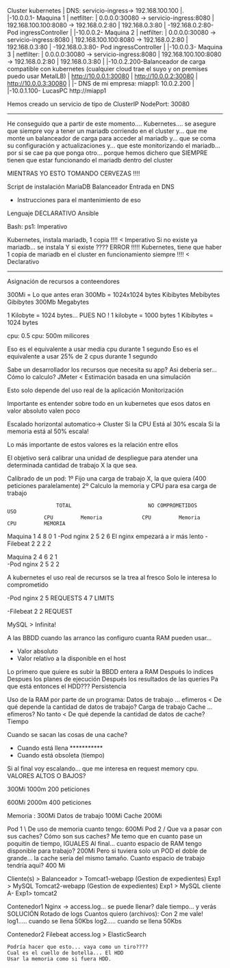 Cluster kubernetes
 |          DNS: servicio-ingress->       192.168.100.100
 |.      
 |-10.0.0.1- Maquina 1
 |           netfilter: 
 |                                      0.0.0.0:30080 -> servicio-ingress:8080
 |                                      192.168.100.100:8080 -> 192.168.0.2:80 | 192.168.0.3:80
 |           -192.168.0.2:80- Pod ingressController
 |
 |-10.0.0.2- Maquina 2
 |           netfilter: 
 |                                      0.0.0.0:30080 -> servicio-ingress:8080
 |                                      192.168.100.100:8080 -> 192.168.0.2:80 | 192.168.0.3:80
 |           -192.168.0.3:80- Pod ingressController
 |
 |-10.0.0.3- Maquina 3
 |           netfilter: 
 |                                      0.0.0.0:30080 -> servicio-ingress:8080
 |                                      192.168.100.100:8080 -> 192.168.0.2:80 | 192.168.0.3:80
 |
 |-10.0.2.200-Balanceador de carga compatible con kubernetes (cualquier cloud trae el suyo y on premises puedo usar MetalLB)
 |               http://10.0.0.1:30080
 |               http://10.0.0.2:30080
 |               http://10.0.0.3:30080
 |
 |- DNS de mi empresa: miapp1: 10.0.2.200
 |
 |-10.0.1.100- LucasPC
                http://miapp1


Hemos creado un servicio de tipo de ClusterIP
NodePort: 30080



----


He conseguido que a partir de este momento.... Kubernetes....
se asegure que siempre voy a tener un mariadb corriendo en el cluster
y... 
que me monte un balanceador de carga para acceder al mariadb
y...
que se coma su configuración y actualizaciones
y... que este monitorizando el mariadb... por si se cae
pa que ponga otro... porque hemos dichero que SIEMPRE tienen que estar 
funcionando el mariadb dentro del cluster

MIENTRAS YO ESTO TOMANDO CERVEZAS !!!!


Script de instalación 
    MariaDB
    Balanceador
    Entrada en DNS
+ Instrucciones para el mantenimiento de eso

Lenguaje DECLARATIVO        Ansible

Bash: ps1: Imperativo

Kubernetes, instala mariadb, 1 copia !!!!                                                     < Imperativo
    Si no existe ya mariadb... se instala
    Y si existe ???? ERROR !!!!!
Kubernetes, tiene que haber 1 copia de mariadb en el cluster en funcionamiento siempre !!!!   < Declarativo



----
Asignación de recursos a conteendores

300Mi = Lo que antes eran 300Mb
        = 1024x1024 bytes
    Kibibytes
    Mebibytes 
    Gibibytes
300Mb
    Megabytes
    
1 Kilobyte = 1024 bytes... PUES NO !
1 kilobyte = 1000 bytes
1 Kibibytes = 1024 bytes

cpu: 0.5
cpu: 500m
        milicores

Eso es el equivalente a usar media cpu durante 1 segundo
Eso es el equivalente a usar 25% de 2 cpus durante 1 segundo



Sabe un desarrollador los recursos que necesita su app?
Asi debería ser... Cómo lo calculo?
JMeter < Estimación basada en una simulación

Esto solo depende del uso real de la aplicación
Monitorización

Importante es entender sobre todo en un kubernetes
que esos datos en valor absoluto valen poco

Escalado horizontal automatico-> Cluster
Si la CPU Está al 30% escala
Si la memoria está al 50% escala!

Lo más importante de estos valores es la relación entre ellos

El objetivo será calibrar una unidad de despliegue
para atender una determinada cantidad de trabajo X la que sea.

Calibrado de un pod:
1º Fijo una carga de trabajo X, la que quiera (400 peticiones paralelamente)
2º Calculo la memoria y CPU para esa carga de trabajo



                    TOTAL                         NO COMPROMETIDOS                  USO
                CPU         Memoria             CPU         Memoria             CPU         MEMORIA
Maquina 1       4               8                0             1
-Pod nginx      2               5                                               2             6    El nginx empezará a ir más lento
-Filebeat       2               2                                               2             2

Maquina 2       4               6                2             1        
-Pod nginx      2               5                                               2             2


A kubernetes el uso real de recursos se la trea al fresco
Solo le interesa lo comprometido


-Pod nginx      2               5       REQUESTS
                4               7       LIMITS  

-Filebeat       2               2       REQUEST



MySQL > Infinita!

A las BBDD cuando las arranco las configuro cuanta RAM pueden usar... 
- Valor absoluto
- Valor relativo a la disponible en el host

Lo primero que quiere es subir la BBDD entera a RAM
Después lo indices
Despues los planes de ejecución
Después los resultados de las queries
Pa que está entonces el HDD???  Persistencia

Uso de la RAM por parte de un programa:
Datos de trabajo ... efimeros               <   De qué depende la cantidad de datos de trabajo? Carga de trabajo
Cache            ... efimeros? No tanto     <   De qué depende la cantidad de datos de cache?   Tiempo

Cuando se sacan las cosas de una cache?
-   Cuando está llena ***********
-   Cuando está obsoleta (tiempo)



Si al final voy escalando... que me interesa en request memory cpu. 
VALORES ALTOS O BAJOS?

300Mi
1000m       200 peticiones

600Mi
2000m       400 peticiones

Memoria :                   300Mi
 Datos de trabajo           100Mi
 Cache                      200Mi
 
Pod 1 \             De uso de memoria cuanto tengo: 600Mi
Pod 2 /             Que va a pasar con sus caches? Cómo son sus caches? 
                        Me temo que en cuanto pase un poquitin de tiempo, IGUALES
                    Al final... cuanto espacio de RAM tengo disponible para trabajo?    200Mi
                    Pero si tuviera solo un POD el doble de grande... la cache sería del mismo tamaño.
                        Cuanto espacio de trabajo tendría aqui?     400 Mi
                    
                        
Cliente(s)              > Balanceador > Tomcat1-webapp (Gestion de expedientes) Exp1         > MySQL
                                        Tomcat2-webapp (Gestion de expedientes) Exp1         > MySQL
cliente A- Exp1> tomcat2
 


Contenedor1
    Nginx
        -> access.log... se puede llenar? dale tiempo... y verás
        SOLUCIÓN
            Rotado de logs
            Cuantos quiero (archivos):
            Con 2 me vale!
            log1..... cuando se llena 50Kbs
            log2..... cuando se llena 50Kbs
    
Contenedor2
    Filebeat
        access.log > ElasticSearch
        
    Podría hacer que esto... vaya como un tiro????
    Cual es el cuello de botella... El HDD
    Usar la memoria como si fuera HDD.